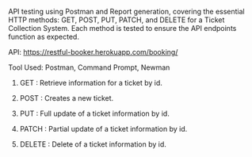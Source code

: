API testing using Postman and Report generation, covering the essential HTTP methods: GET, POST, PUT, PATCH, and DELETE for a Ticket Collection System. Each method is tested to ensure the API endpoints function as expected.

API: https://restful-booker.herokuapp.com/booking/

Tool Used: Postman, Command Prompt, Newman

1. GET    : Retrieve information for a ticket by id.
   
2. POST   : Creates a new ticket.
   
3. PUT    : Full update of a ticket information by id.
   
4. PATCH  : Partial update of a ticket information by id.
   
5. DELETE : Delete of a ticket information by id.
